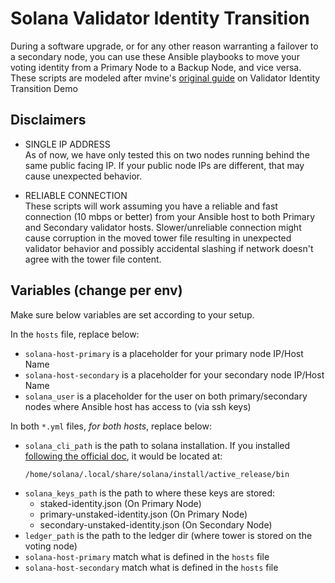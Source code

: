 # Solana Validator Identity Transition
During a software upgrade, or for any other reason warranting a failover to a secondary node, you can use these Ansible playbooks to move your voting identity from a Primary Node to a Backup Node, and vice versa. These scripts are modeled after mvine's [original guide](https://github.com/mvines/validator-Identity-transition-demo) on Validator Identity Transition Demo

## Disclaimers
- SINGLE IP ADDRESS \
  As of now, we have only tested this on two nodes running behind the same public facing IP. If your public node IPs are different, that may cause unexpected behavior.

- RELIABLE CONNECTION \
  These scripts will work assuming you have a reliable and fast connection (10 mbps or better) from your Ansible host to both Primary and Secondary validator hosts. Slower/unreliable connection might cause corruption in the moved tower file resulting in unexpected validator behavior and possibly accidental slashing if network doesn't agree with the tower file content.

## Variables (change per env)
Make sure below variables are set according to your setup.

In the `hosts` file, replace below:
- `solana-host-primary` is a placeholder for your primary node IP/Host Name
- `solana-host-secondary` is a placeholder for your secondary node IP/Host Name
- `solana_user` is a placeholder for the user on both primary/secondary nodes where Ansible host has access to (via ssh keys)

In both `*.yml` files, *for both hosts*, replace below:
- `solana_cli_path` is the path to solana installation. If you installed [following the official doc](https://docs.solana.com/cli/install-solana-cli-tools#macos--linux), it would be located at:
  ```shell
  /home/solana/.local/share/solana/install/active_release/bin
  ```
- `solana_keys_path` is the path to where these keys are stored:
  - staked-identity.json (On Primary Node)
  - primary-unstaked-identity.json (On Primary Node)
  - secondary-unstaked-identity.json (On Secondary Node)
- `ledger_path` is the path to the ledger dir (where tower is stored on the voting node)
- `solana-host-primary` match what is defined in the `hosts` file
- `solana-host-secondary` match what is defined in the `hosts` file
